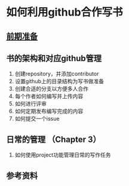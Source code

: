 # 如何利用github合作写书

## [前期准备](./Chapter1/article1.md)

## 书的架构和对应github管理

1. 创建repository，并添加contributor
2. 设置github上的目录结构为写书做准备
3. 创建合适的分支以方便多人合作
4. 每个作者如何编写并上传内容
5. 如何进行评审
6. 如何定期发布编写完成的内容
7. 如何提交一个issue

## 日常的管理 （Chapter 3）
1. 如何使用project功能管理日常的写作任务

## 参考资料
